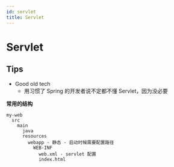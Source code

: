 ```yaml
---
id: servlet
title: Servlet
---
```


# Servlet
## Tips
* Good old tech
  * 用习惯了 Spring 的开发者说不定都不懂 Servlet，因为没必要

__常用的结构__

```
my-web
  src
    main
      java
      resources
        webapp - 静态 - 启动时候需要配置路径
          WEB-INF
            web.xml - servlet 配置
            index.html
```
